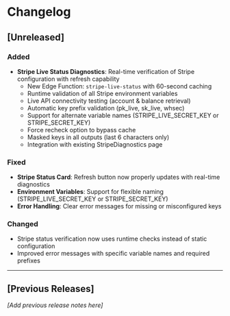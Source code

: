 # Changelog

## [Unreleased]

### Added
- **Stripe Live Status Diagnostics**: Real-time verification of Stripe configuration with refresh capability
  - New Edge Function: `stripe-live-status` with 60-second caching
  - Runtime validation of all Stripe environment variables
  - Live API connectivity testing (account & balance retrieval)
  - Automatic key prefix validation (pk_live, sk_live, whsec)
  - Support for alternate variable names (STRIPE_LIVE_SECRET_KEY or STRIPE_SECRET_KEY)
  - Force recheck option to bypass cache
  - Masked keys in all outputs (last 6 characters only)
  - Integration with existing StripeDiagnostics page

### Fixed
- **Stripe Status Card**: Refresh button now properly updates with real-time diagnostics
- **Environment Variables**: Support for flexible naming (STRIPE_LIVE_SECRET_KEY or STRIPE_SECRET_KEY)
- **Error Handling**: Clear error messages for missing or misconfigured keys

### Changed
- Stripe status verification now uses runtime checks instead of static configuration
- Improved error messages with specific variable names and required prefixes

---

## [Previous Releases]

*[Add previous release notes here]*
